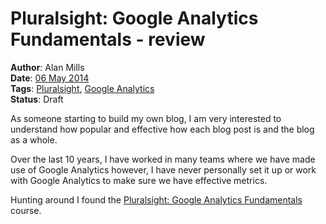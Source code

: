 Pluralsight: Google Analytics Fundamentals - review
===================================================
**Author**: Alan Mills  
**Date**: [06 May 2014](/blog/history/2014-05.md)   
**Tags**: [Pluralsight](/blog/categories/pluralsight.md), [Google Analytics](/blog/categories/google-analytics.md)  
**Status**: Draft

As someone starting to build my own blog, I am very interested to understand how popular and effective how each blog post is and the blog as a whole.

Over the last 10 years, I have worked in many teams where we have made use of Google Analytics however, I have never personally set it up or work with Google Analytics to make sure we have effective metrics.

Hunting around I found the [Pluralsight: Google Analytics Fundamentals](http://pluralsight.com/training/courses/TableOfContents?courseName=google-analytics&highlight=zoiner-tejada_google-analytics-m5-programming-google-analytics*1,2!zoiner-tejada_google-analytics-m1-introducing-google-analytics*2,3,11,0,12!zoiner-tejada_google-analytics-m4-managing-reports-and-data*1!zoiner-tejada_google-analytics-m3-ecommerce-social-and-campaign-tracking#google-analytics-m5-programming-google-analytics) course.
